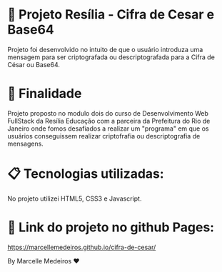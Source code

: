 # 📌 Projeto Resília - Cifra de Cesar e Base64
Projeto foi desenvolvido no intuito de que o usuário introduza uma mensagem para ser criptografada ou descriptografada para a Cifra de César ou Base64.


# 🚀 Finalidade
Projeto proposto no modulo dois do curso de Desenvolvimento Web FullStack da Resília Educação com a parceira da Prefeitura do Rio de Janeiro onde fomos desafiados a realizar um "programa" em que os usuários conseguissem realizar criptofrafia ou descriptografia de mensagens.


# 📋 Tecnologias utilizadas: 
No projeto utilizei HTML5, CSS3 e Javascript.


# 📌 Link do projeto no github Pages:
https://marcellemedeiros.github.io/cifra-de-cesar/


By Marcelle Medeiros ❤️



